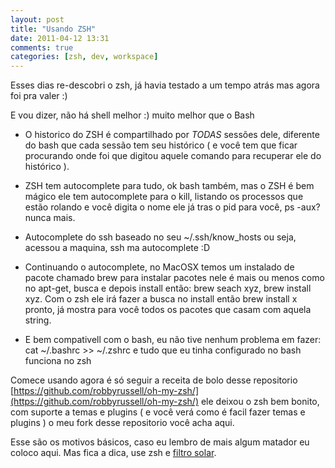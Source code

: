 ```yaml
---
layout: post
title: "Usando ZSH"
date: 2011-04-12 13:31
comments: true
categories: [zsh, dev, workspace]
---
```

Esses dias re-descobri o zsh, já havia testado a um tempo atrás mas agora foi pra valer :)

E vou dizer, não há shell melhor :) muito melhor que o Bash

* O historico do ZSH é compartilhado por *TODAS* sessões dele, diferente do bash que cada sessão tem seu histórico 
( e você tem que ficar procurando onde foi que digitou aquele comando para recuperar ele do histórico ).

* ZSH tem autocomplete para tudo, ok bash também, mas o ZSH é bem mágico ele tem autocomplete para o kill, listando os 
processos que estão rolando e você digita o nome ele já tras o pid para você, ps -aux? nunca mais.

* Autocomplete do ssh baseado no seu ~/.ssh/know_hosts ou seja, acessou a maquina, ssh ma<tab> autocomplete :D

* Continuando o autocomplete, no MacOSX temos um instalado de pacote chamado brew para instalar pacotes nele é
 mais ou menos como no apt-get, busca e depois install então: brew seach xyz, brew install xyz. Com o zsh ele irá fazer
 a busca no install então brew install x<tab> pronto, já mostra para você todos os pacotes que casam com aquela string.

* E bem compativell com o bash, eu não tive nenhum problema em fazer: cat ~/.bashrc >> ~/.zshrc e tudo que eu tinha configurado no bash funciona no zsh

Comece usando agora é só seguir a receita de bolo desse repositorio [https://github.com/robbyrussell/oh-my-zsh/](https://github.com/robbyrussell/oh-my-zsh/) ele deixou
 o zsh bem bonito, com suporte a temas e plugins ( e você verá como é facil fazer temas e plugins ) o meu fork desse repositorio você acha aqui.

Esse são os motivos básicos, caso eu lembro de mais algum matador eu coloco aqui. Mas fica a dica, use zsh e [filtro solar](http://www.youtube.com/watch?v=3oB2rMaY0ho&feature=related).
